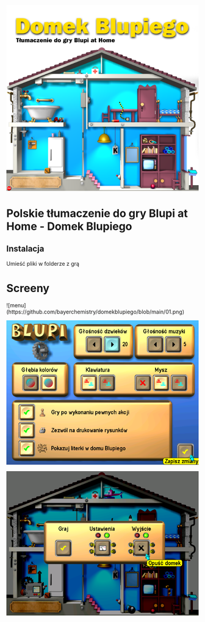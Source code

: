 ![Logo](https://github.com/bayerchemistry/domekblupiego/blob/main/04.png)
<h1>Polskie tłumaczenie do gry Blupi at Home - Domek Blupiego</h1>
<h2>Instalacja</h2>
Umieść pliki w folderze z grą
<h1>Screeny</h1>
![menu](https://github.com/bayerchemistry/domekblupiego/blob/main/01.png)

![settings](https://github.com/bayerchemistry/domekblupiego/blob/main/02.png)

![quit](https://github.com/bayerchemistry/domekblupiego/blob/main/03.png)
